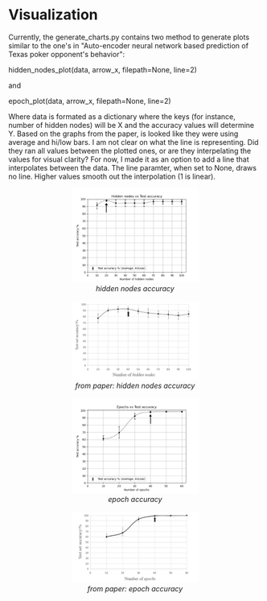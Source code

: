 # Visualization

Currently, the generate_charts.py contains two method to generate plots similar to the one's in "Auto-encoder neural network based prediction of Texas poker opponent's behavior":

hidden_nodes_plot(data, arrow_x, filepath=None, line=2)

and

epoch_plot(data, arrow_x, filepath=None, line=2)

Where data is formated as a dictionary where the keys (for instance, number of hidden nodes) will be X and the accuracy values will determine Y. 
Based on the graphs from the paper, is looked like they were using average and hi/low bars. 
I am not clear on what the line is representing. Did they ran all values between the plotted ones, or are they interpelating the values for visual clarity?
For now, I made it as an option to add a line that interpolates between the data. The line paramter, when set to None, draws no line. Higher values smooth out the interpolation (1 is linear).

<p align="center">
  <img src="./charts/hidden_nodes_accuracy.png" width="50%"> 
  <br>
  <i>hidden nodes accuracy</i>
  <br>
  <br>

  <img src="./charts/ref_from_paper_hidden_nodes_accuracy.png" width="50%"> 
  <br>
  <i>from paper: hidden nodes accuracy</i>
  <br>
  <br>

  <img src="./charts/epoch_accuracy.png" width="50%"> 
  <br>
  <i>epoch accuracy</i>
  <br>
  <br>

  <img src="./charts/ref_from_paper_epoch_accuracy.png" width="50%"> 
  <br>
  <i>from paper: epoch accuracy</i>
  <br>
  <br>
</p>
